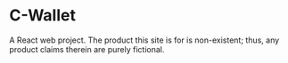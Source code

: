 # C-Wallet
A React web project.
The product this site is for is non-existent; thus, any product claims therein are purely fictional.
